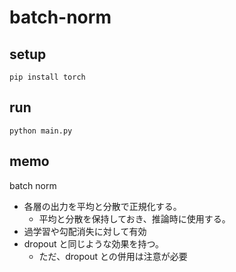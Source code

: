 # batch-norm

## setup

```shell
pip install torch
```

## run

```shell
python main.py
```

## memo

batch norm

- 各層の出力を平均と分散で正規化する。
  - 平均と分散を保持しておき、推論時に使用する。
- 過学習や勾配消失に対して有効
- dropout と同じような効果を持つ。
  - ただ、dropout との併用は注意が必要
